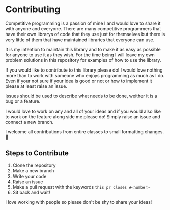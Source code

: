 # Contributing

Competitive programming is a passion of mine I and would love to share it with
anyone and everyone. There are many competitive programmers that have their own
librarys of code that they use just for themselves but there is very little of 
them that have maintained libraries that everyone can use. 

It is my intention to maintain this library and to make it as easy as possible
for anyone to use it as they wish. For the time being I will leave my own problem
solutions in this repository for examples of how to use the library.

If you would like to contribute to this library please do! I would love nothing
more than to work with someone who enjoys programming as much as I do. Even
if your not sure if your idea is good or not or how to implement it please
at least raise an issue.

Issues should be used to describe what needs to be done, weither it is a bug
or a feature. 

I would love to work on any and all of your ideas and if you would also like to
work on the feature along side me please do! Simply raise an issue and connect
a new branch.

I welcome all contributions from entire classes to small formatting changes. 💙

## Steps to Contribute
1. Clone the repository
2. Make a new branch
3. Write your code
4. Raise an issue
5. Make a pull request with the keywords ```this pr closes #<number>```
6. Sit back and wait!

I love working with people so please don't be shy to share your ideas!